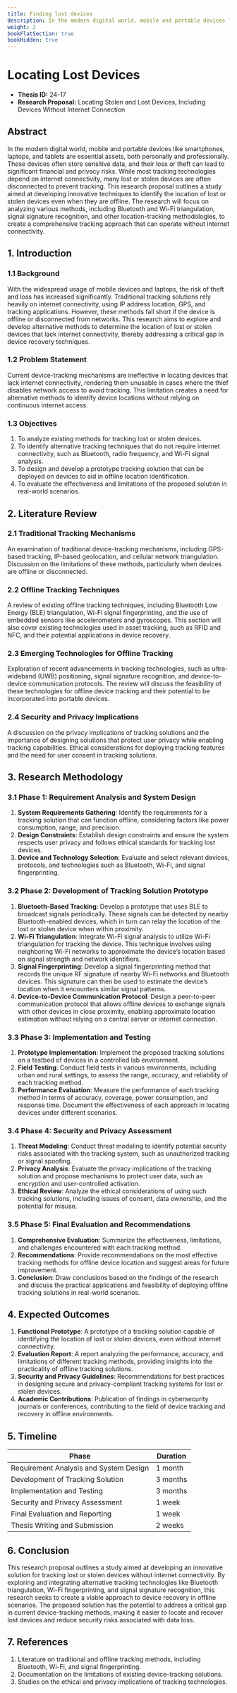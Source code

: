 ```yaml
---
title: Finding lost devices
description: In the modern digital world, mobile and portable devices like smartphones, laptops, and tablets are essential assets, both personally and professionally. These devices often store sensitive data, and their loss or theft can lead to significant financial and privacy risks. While most tracking technologies depend on internet connectivity, many lost or stolen devices are often disconnected to prevent tracking. This research proposal outlines a study aimed at developing innovative techniques to identify the location of lost or stolen devices even when they are offline. The research will focus on analyzing various methods, including Bluetooth and Wi-Fi triangulation, signal signature recognition, and other location-tracking methodologies, to create a comprehensive tracking approach that can operate without internet connectivity..
weight: 2
bookFlatSection: true
bookHidden: true
---
```


# Locating Lost Devices

- **Thesis ID:** 24-17
- **Research Proposal:** Locating Stolen and Lost Devices, Including Devices Without Internet Connection

## Abstract

In the modern digital world, mobile and portable devices like smartphones, laptops, and tablets are essential assets, both personally and professionally. These devices often store sensitive data, and their loss or theft can lead to significant financial and privacy risks. While most tracking technologies depend on internet connectivity, many lost or stolen devices are often disconnected to prevent tracking. This research proposal outlines a study aimed at developing innovative techniques to identify the location of lost or stolen devices even when they are offline. The research will focus on analyzing various methods, including Bluetooth and Wi-Fi triangulation, signal signature recognition, and other location-tracking methodologies, to create a comprehensive tracking approach that can operate without internet connectivity.

## 1. Introduction

### 1.1 Background

With the widespread usage of mobile devices and laptops, the risk of theft and loss has increased significantly. Traditional tracking solutions rely heavily on internet connectivity, using IP address location, GPS, and tracking applications. However, these methods fall short if the device is offline or disconnected from networks. This research aims to explore and develop alternative methods to determine the location of lost or stolen devices that lack internet connectivity, thereby addressing a critical gap in device recovery techniques.

### 1.2 Problem Statement

Current device-tracking mechanisms are ineffective in locating devices that lack internet connectivity, rendering them unusable in cases where the thief disables network access to avoid tracking. This limitation creates a need for alternative methods to identify device locations without relying on continuous internet access.

### 1.3 Objectives

1. To analyze existing methods for tracking lost or stolen devices.
2. To identify alternative tracking techniques that do not require internet connectivity, such as Bluetooth, radio frequency, and Wi-Fi signal analysis.
3. To design and develop a prototype tracking solution that can be deployed on devices to aid in offline location identification.
4. To evaluate the effectiveness and limitations of the proposed solution in real-world scenarios.

## 2. Literature Review

### 2.1 Traditional Tracking Mechanisms

An examination of traditional device-tracking mechanisms, including GPS-based tracking, IP-based geolocation, and cellular network triangulation. Discussion on the limitations of these methods, particularly when devices are offline or disconnected.

### 2.2 Offline Tracking Techniques

A review of existing offline tracking techniques, including Bluetooth Low Energy (BLE) triangulation, Wi-Fi signal fingerprinting, and the use of embedded sensors like accelerometers and gyroscopes. This section will also cover existing technologies used in asset tracking, such as RFID and NFC, and their potential applications in device recovery.

### 2.3 Emerging Technologies for Offline Tracking

Exploration of recent advancements in tracking technologies, such as ultra-wideband (UWB) positioning, signal signature recognition, and device-to-device communication protocols. The review will discuss the feasibility of these technologies for offline device tracking and their potential to be incorporated into portable devices.

### 2.4 Security and Privacy Implications

A discussion on the privacy implications of tracking solutions and the importance of designing solutions that protect user privacy while enabling tracking capabilities. Ethical considerations for deploying tracking features and the need for user consent in tracking solutions.

## 3. Research Methodology

### 3.1 Phase 1: Requirement Analysis and System Design

1. **System Requirements Gathering**: Identify the requirements for a tracking solution that can function offline, considering factors like power consumption, range, and precision.
2. **Design Constraints**: Establish design constraints and ensure the system respects user privacy and follows ethical standards for tracking lost devices.
3. **Device and Technology Selection**: Evaluate and select relevant devices, protocols, and technologies such as Bluetooth, Wi-Fi, and signal fingerprinting.

### 3.2 Phase 2: Development of Tracking Solution Prototype

1. **Bluetooth-Based Tracking**: Develop a prototype that uses BLE to broadcast signals periodically. These signals can be detected by nearby Bluetooth-enabled devices, which in turn can relay the location of the lost or stolen device when within proximity.
2. **Wi-Fi Triangulation**: Integrate Wi-Fi signal analysis to utilize Wi-Fi triangulation for tracking the device. This technique involves using neighboring Wi-Fi networks to approximate the device’s location based on signal strength and network identifiers.
3. **Signal Fingerprinting**: Develop a signal fingerprinting method that records the unique RF signature of nearby Wi-Fi networks and Bluetooth devices. This signature can then be used to estimate the device’s location when it encounters similar signal patterns.
4. **Device-to-Device Communication Protocol**: Design a peer-to-peer communication protocol that allows offline devices to exchange signals with other devices in close proximity, enabling approximate location estimation without relying on a central server or internet connection.

### 3.3 Phase 3: Implementation and Testing

1. **Prototype Implementation**: Implement the proposed tracking solutions on a testbed of devices in a controlled lab environment.
2. **Field Testing**: Conduct field tests in various environments, including urban and rural settings, to assess the range, accuracy, and reliability of each tracking method.
3. **Performance Evaluation**: Measure the performance of each tracking method in terms of accuracy, coverage, power consumption, and response time. Document the effectiveness of each approach in locating devices under different scenarios.

### 3.4 Phase 4: Security and Privacy Assessment

1. **Threat Modeling**: Conduct threat modeling to identify potential security risks associated with the tracking system, such as unauthorized tracking or signal spoofing.
2. **Privacy Analysis**: Evaluate the privacy implications of the tracking solution and propose mechanisms to protect user data, such as encryption and user-controlled activation.
3. **Ethical Review**: Analyze the ethical considerations of using such tracking solutions, including issues of consent, data ownership, and the potential for misuse.

### 3.5 Phase 5: Final Evaluation and Recommendations

1. **Comprehensive Evaluation**: Summarize the effectiveness, limitations, and challenges encountered with each tracking method.
2. **Recommendations**: Provide recommendations on the most effective tracking methods for offline device location and suggest areas for future improvement.
3. **Conclusion**: Draw conclusions based on the findings of the research and discuss the practical applications and feasibility of deploying offline tracking solutions in real-world scenarios.

## 4. Expected Outcomes

1. **Functional Prototype**: A prototype of a tracking solution capable of identifying the location of lost or stolen devices, even without internet connectivity.
2. **Evaluation Report**: A report analyzing the performance, accuracy, and limitations of different tracking methods, providing insights into the practicality of offline tracking solutions.
3. **Security and Privacy Guidelines**: Recommendations for best practices in designing secure and privacy-compliant tracking systems for lost or stolen devices.
4. **Academic Contributions**: Publication of findings in cybersecurity journals or conferences, contributing to the field of device tracking and recovery in offline environments.

## 5. Timeline

| Phase                                   | Duration   |
|-----------------------------------------|------------|
| Requirement Analysis and System Design  | 1 month    |
| Development of Tracking Solution        | 3 months   |
| Implementation and Testing              | 3 months   |
| Security and Privacy Assessment         | 1 week     |
| Final Evaluation and Reporting          | 1 week     |
| Thesis Writing and Submission           | 2 weeks    |

## 6. Conclusion

This research proposal outlines a study aimed at developing an innovative solution for tracking lost or stolen devices without internet connectivity. By exploring and integrating alternative tracking technologies like Bluetooth triangulation, Wi-Fi fingerprinting, and signal signature recognition, this research seeks to create a viable approach to device recovery in offline scenarios. The proposed solution has the potential to address a critical gap in current device-tracking methods, making it easier to locate and recover lost devices and reduce security risks associated with data loss.

## 7. References

1. Literature on traditional and offline tracking methods, including Bluetooth, Wi-Fi, and signal fingerprinting.
2. Documentation on the limitations of existing device-tracking solutions.
3. Studies on the ethical and privacy implications of tracking technologies.
